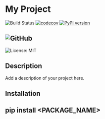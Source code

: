 # My Project

![Build Status](https://github.com/astrogilda/TS_BS/workflows/CI/badge.svg)
[![codecov](https://codecov.io/gh/astrogilda/TS_BS/branch/main/graph/badge.svg)](https://codecov.io/gh/astrogilda/TS_BS)
[![PyPI version](https://badge.fury.io/py/ts_bs.svg)](https://badge.fury.io/py/ts_bs)
## ![GitHub](https://img.shields.io/github/license/astrogilda/TS_BS)
![License: MIT](https://img.shields.io/badge/License-MIT-yellow.svg)
## Description

Add a description of your project here.

## Installation
## pip install <PACKAGE_NAME>
